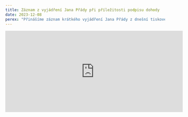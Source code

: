```yaml
---
title: Záznam z vyjádření Jana Přády při příležitosti podpisu dohody
date: 2023-12-08
perex: "Přinášíme záznam krátkého vyjádření Jana Přády z dnešní tiskové konference při podpisu společné dohody mezi ministerstvem a lékaři"
---
```

<iframe src="https://www.facebook.com/plugins/video.php?height=258&href=https%3A%2F%2Fwww.facebook.com%2FsekceMLCLK%2Fvideos%2F1460105911380306%2F&show_text=false&width=560&t=0" width="560" height="258" style="border:none;overflow:hidden" scrolling="no" frameborder="0" allowfullscreen="true" allow="autoplay; clipboard-write; encrypted-media; picture-in-picture; web-share" allowFullScreen="true"></iframe>
